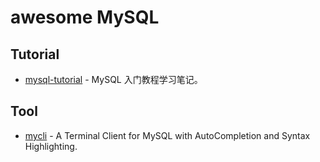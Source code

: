 # awesome MySQL

## Tutorial

- [mysql-tutorial](https://github.com/jaywcjlove/mysql-tutorial) - MySQL 入门教程学习笔记。

## Tool
- [mycli](https://github.com/dbcli/mycli) -  A Terminal Client for MySQL with AutoCompletion and Syntax Highlighting.